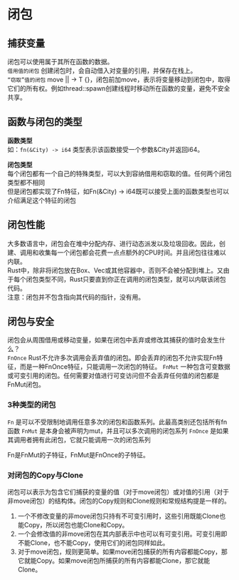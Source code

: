 # 闭包

## 捕获变量
闭包可以使用属于其所在函数的数据。  
`借用值的闭包` 创建闭包时，会自动借入对变量的引用，并保存在栈上。  
`“窃取”值的闭包`   move || -> T {}，闭包前加move，表示将变量移动到闭包中，取得它们的所有权。例如thread::spawn创建线程时移动所在函数的变量，避免不安全共享。

## 函数与闭包的类型
**函数类型**  
如：`fn(&City) -> i64` 类型表示该函数接受一个参数&City并返回i64。  

**闭包类型**  
每个闭包都有一个自己的特殊类型，可以大到容纳借用和窃取的值。任何两个闭包类型都不相同  
但是闭包都实现了Fn特征，如Fn(&City) -> i64既可以接受上面的函数类型也可以介绍满足这个特征的闭包

## 闭包性能
大多数语言中，闭包会在堆中分配内存、进行动态派发以及垃圾回收。因此，创建、调用和收集每一个闭包都会花费一点点额外的CPU时间。并且闭包往往难以内联。  
Rust中，除非将闭包放在Box、Vec或其他容器中，否则不会被分配到堆上。又由于每个闭包类型不同，Rust只要直到你正在调用的闭包类型，就可以内联该闭包代码。  
注意：闭包并不包含指向其代码的指针，没有用。

## 闭包与安全
闭包会从周围借用或移动变量，如果在闭包中丢弃或修改其捕获的值时会发生什么？  
`FnOnce` Rust不允许多次调用会丢弃值的闭包。即会丢弃的闭包不允许实现Fn特征，而是一种FnOnce特征，只能调用一次闭包的特征。
`FnMut` 一种包含可变数据或可变引用的闭包。任何需要对值进行可变访问但不会丢弃任何值的闭包都是FnMut闭包。

### 3种类型的闭包
`Fn` 是可以不受限制地调用任意多次的闭包和函数系列。此最高类别还包括所有fn函数
`FnMut` 是本身会被声明为mut，并且可以多次调用的闭包系列
`FnOnce` 是如果其调用者拥有此闭包，它就只能调用一次的闭包系列

Fn是FnMut的子特征，FnMut是FnOnce的子特征。  

### 对闭包的Copy与Clone
闭包可以表示为包含它们捕获的变量的值（对于move闭包）或对值的引用（对于非move闭包）的结构体。闭包的Copy规则和Clone规则和常规结构提是一样的。  
1. 一个不修改变量的非move闭包只持有不可变引用时，这些引用既能Clone也能Copy，所以闭包也能Clone和Copy。  
2. 一个会修改值的非move闭包在其内部表示中也可以有可变引用。可变引用即不能Clone，也不能Copy，使用它们的闭包同样如此。
3. 对于move闭包，规则更简单。如果move闭包捕获的所有内容都能Copy，那它就能Copy。如果move闭包所捕获的所有内容都能Clone，那它就能Clone。
